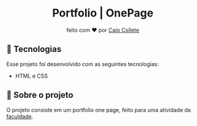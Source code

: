 <h1 align="center"> Portfolio | OnePage </h1>
<p align="center"> feito com ❤️ por <a href="https://github.com/caiocollete"> Caio Collete</a></p>

## 🚀 Tecnologias

Esse projeto foi desenvolvido com as seguintes tecnologias:

- HTML e CSS


## 📁 Sobre o projeto

O projeto consiste em um portfolio one page, feito para uma atividade da  <a href="https://www.unoeste.br/fipp">faculdade</a>.
